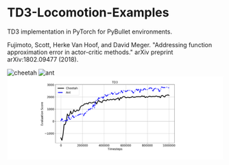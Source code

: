# TD3-Locomotion-Examples
 TD3 implementation in PyTorch for PyBullet environments.

Fujimoto, Scott, Herke Van Hoof, and David Meger. "Addressing function approximation error in actor-critic methods." arXiv preprint arXiv:1802.09477 (2018).

![cheetah](./results/cheetah_training.gif)
![ant](./results/ant_trained.gif)
![score](./results/eval_score.png)


